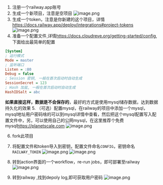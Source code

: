 1. 注册一个railway.app账号
2. 生成一个新项目，注意是空项目
![image.png](https://wx1.sinaimg.cn/large/008rgIcAly1h1qw3exqzbj30no0nrn0a.jpg)
3. 生成一个token，注意是你新建的这个项目，详情<https://docs.railway.app/deploy/integrations#project-tokens>
![image.png](https://wx1.sinaimg.cn/large/008rgIcAly1h1qw53kh8ej31cc0ozq7e.jpg)
4. 准备一个配置文件,详情<https://docs.cloudreve.org/getting-started/config>,下面给出最简单的配置
```ini
[System]
; 运行模式
Mode = master
; 监听端口
Listen = :80
Debug = false
; Session 密钥, 一般在首次启动时自动生成
SessionSecret = 123
; Hash 加盐, 一般在首次启动时自动生成
HashIDSalt = abc
```
**如果直接这样，数据是不会保存的**，最好的方式是使用mysql储存数据，达到数据持久化的效果
5. （可选）配置mysql，在railway的项目中添加一个mysql，mysql地址用户密码啥的可以到mysql详情中查看，然后把这个mysql配置写入配置文件中，另，可以使用自己的公网mysql，在这里推荐个免费mysql<https://planetscale.com>
![image.png](https://wx1.sinaimg.cn/large/008rgIcAly1h1qwg2fj1vj31590cd40h.jpg)

6. fork此项目

7. 将配置文件和token导入到密钥，配置文件命名`CONFIG`，密钥命名`RAILWAY_TOKEN`
![image.png](https://wx1.sinaimg.cn/large/008rgIcAly1h1qwzz4hduj31nt0w8neg.jpg)
![image.png](https://wx1.sinaimg.cn/large/008rgIcAly1h1qwjd89duj30xg0ibwhs.jpg)

8. 转到action界面的一个workflow，re-run jobs，即可部署至railway
![image.png](https://wx1.sinaimg.cn/large/008rgIcAly1h1qwq7gb8xj31hy0iw0wx.jpg)

9. 转到railway ,找到depoly log,即可获取用户密码
![image.png](https://wx1.sinaimg.cn/large/008rgIcAly1h1qwt0yu6gj311r0t77h3.jpg)

